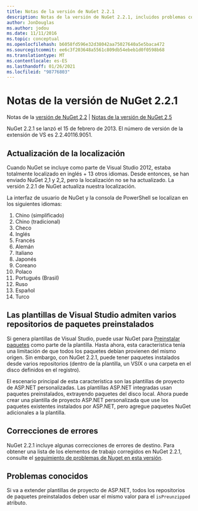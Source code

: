 ```yaml
---
title: Notas de la versión de NuGet 2.2.1
description: Notas de la versión de NuGet 2.2.1, incluidos problemas conocidos, correcciones de errores, características agregadas y DCR.
author: JonDouglas
ms.author: jodou
ms.date: 11/11/2016
ms.topic: conceptual
ms.openlocfilehash: b6058fd596e32d38042aa75027640a5e5baca472
ms.sourcegitcommit: ee6c3f203648a5561c809db54ebeb1d0f0598b68
ms.translationtype: MT
ms.contentlocale: es-ES
ms.lasthandoff: 01/26/2021
ms.locfileid: "98776803"
---
```

# <a name="nuget-221-release-notes"></a>Notas de la versión de NuGet 2.2.1

Notas de la [versión de NuGet 2,2](../release-notes/nuget-2.2.md)  |  [Notas de la versión de NuGet 2,5](../release-notes/nuget-2.5.md)

NuGet 2.2.1 se lanzó el 15 de febrero de 2013.  El número de versión de la extensión de VS es 2.2.40116.9051.

## <a name="localization-refresh"></a>Actualización de la localización
Cuando NuGet se incluye como parte de Visual Studio 2012, estaba totalmente localizado en inglés + 13 otros idiomas.  Desde entonces, se han enviado NuGet 2,1 y 2,2, pero la localización no se ha actualizado.  La versión 2.2.1 de NuGet actualiza nuestra localización.

La interfaz de usuario de NuGet y la consola de PowerShell se localizan en los siguientes idiomas:

1. Chino (simplificado)
1. Chino (tradicional)
1. Checo
1. Inglés
1. Francés
1. Alemán
1. Italiano
1. Japonés
1. Coreano
1. Polaco
1. Portugués (Brasil)
1. Ruso
1. Español
1. Turco

## <a name="visual-studio-templates-support-multiple-preinstalled-package-repositories"></a>Las plantillas de Visual Studio admiten varios repositorios de paquetes preinstalados
Si genera plantillas de Visual Studio, puede usar NuGet para [Preinstalar paquetes](../visual-studio-extensibility/visual-studio-templates.md) como parte de la plantilla.  Hasta ahora, esta característica tenía una limitación de que todos los paquetes debían provienen del mismo origen.  Sin embargo, con NuGet 2.2.1, puede tener paquetes instalados desde varios repositorios (dentro de la plantilla, un VSIX o una carpeta en el disco definidos en el registro).

El escenario principal de esta característica son las plantillas de proyecto de ASP.NET personalizadas.  Las plantillas ASP.NET integradas usan paquetes preinstalados, extrayendo paquetes del disco local.  Ahora puede crear una plantilla de proyecto ASP.NET personalizada que use los paquetes existentes instalados por ASP.NET, pero agregue paquetes NuGet adicionales a la plantilla.

## <a name="bug-fixes"></a>Correcciones de errores
NuGet 2.2.1 incluye algunas correcciones de errores de destino. Para obtener una lista de los elementos de trabajo corregidos en NuGet 2.2.1, consulte el [seguimiento de problemas de Nuget en esta versión](http://nuget.codeplex.com/workitem/list/advanced?keyword=&status=Closed&type=All&priority=All&release=NuGet%202.2.1&assignedTo=All&component=All&sortField=LastUpdatedDate&sortDirection=Descending&page=0).


## <a name="known-issues"></a>Problemas conocidos

Si va a extender plantillas de proyecto de ASP.NET, todos los repositorios de paquetes preinstalados deben usar el mismo valor para el `isPreunzipped` atributo.
